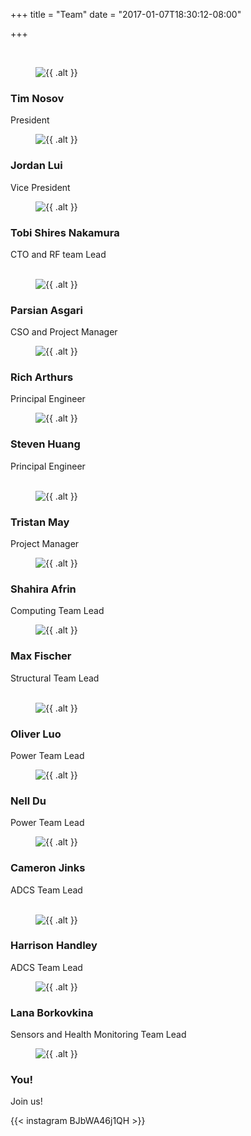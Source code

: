 +++
title = "Team"
date = "2017-01-07T18:30:12-08:00"

+++

<div class="row"><br><div>

<div class="row">
	<div class="col-md-4">
		<div class="fh5co-person text-center">
			<figure><img src= "{{< siteurl>}}person1.jpg" alt="{{ .alt }}"></figure>
			<h3>Tim Nosov</h3>
			<span class="fh5co-position">President</span>
			</ul>
		</div>
	</div>
	<div class="col-md-4">
		<div class="fh5co-person text-center">
			<figure><img src= "{{< siteurl>}}person1.jpg" alt="{{ .alt }}"></figure>
			<h3>Jordan Lui</h3>
			<span class="fh5co-position">Vice President</span>
			</ul>
		</div>
	</div>
	<div class="col-md-4">
		<div class="fh5co-person text-center">
			<figure><img src= "{{< siteurl>}}person1.jpg" alt="{{ .alt }}"></figure>
			<h3>Tobi Shires Nakamura </h3>
			<span class="fh5co-position">CTO and RF team Lead</span>
			</ul>
		</div>
	</div>
</div>

<div class="row"><br><div>

<div class="row">
	<div class="col-md-4">
		<div class="fh5co-person text-center">
			<figure><img src= "http://localhost:1313/person1.jpg" alt="{{ .alt }}"></figure>
			<h3>Parsian Asgari</h3>
			<span class="fh5co-position">CSO and Project Manager</span>
			</ul>
		</div>
	</div>
	<div class="col-md-4">
		<div class="fh5co-person text-center">
			<figure><img src= "http://localhost:1313/person1.jpg" alt="{{ .alt }}"></figure>
			<h3>Rich Arthurs</h3>
			<span class="fh5co-position">Principal Engineer</span>
			</ul>
		</div>
	</div>
	<div class="col-md-4">
		<div class="fh5co-person text-center">
			<figure><img src= "http://localhost:1313/person1.jpg" alt="{{ .alt }}"></figure>
			<h3>Steven Huang</h3>
			<span class="fh5co-position">Principal Engineer</span>
			</ul>
		</div>
	</div>
</div>

<div class="row"><br><div>

<div class="row">
	<div class="col-md-4">
		<div class="fh5co-person text-center">
			<figure><img src= "http://localhost:1313/person1.jpg" alt="{{ .alt }}"></figure>
			<h3>Tristan May</h3>
			<span class="fh5co-position">Project Manager</span>
			</ul>
		</div>
	</div>
	<div class="col-md-4">
		<div class="fh5co-person text-center">
			<figure><img src= "http://localhost:1313/person1.jpg" alt="{{ .alt }}"></figure>
			<h3>Shahira Afrin</h3>
			<span class="fh5co-position">Computing Team Lead</span>
			</ul>
		</div>
	</div>
	<div class="col-md-4">
		<div class="fh5co-person text-center">
			<figure><img src= "http://localhost:1313/person1.jpg" alt="{{ .alt }}"></figure>
			<h3>Max Fischer</h3>
			<span class="fh5co-position">Structural Team Lead</span>
			</ul>
		</div>
	</div>
</div>

<div class="row"><br><div>

<div class="row">
	<div class="col-md-4">
		<div class="fh5co-person text-center">
			<figure><img src= "http://localhost:1313/person1.jpg" alt="{{ .alt }}"></figure>
			<h3>Oliver Luo</h3>
			<span class="fh5co-position">Power Team Lead</span>
			</ul>
		</div>
	</div>
	<div class="col-md-4">
		<div class="fh5co-person text-center">
			<figure><img src= "http://localhost:1313/person1.jpg" alt="{{ .alt }}"></figure>
			<h3>Nell Du</h3>
			<span class="fh5co-position">Power Team Lead</span>
			</ul>
		</div>
	</div>
	<div class="col-md-4">
		<div class="fh5co-person text-center">
			<figure><img src= "http://localhost:1313/person1.jpg" alt="{{ .alt }}"></figure>
			<h3>Cameron Jinks</h3>
			<span class="fh5co-position">ADCS Team Lead</span>
			</ul>
		</div>
	</div>
</div>

<div class="row"><br><div>


<div class="row">
	<div class="col-md-4">
		<div class="fh5co-person text-center">
			<figure><img src= "http://localhost:1313/person1.jpg" alt="{{ .alt }}"></figure>
			<h3>Harrison Handley</h3>
			<span class="fh5co-position">ADCS Team Lead</span>
			</ul>
		</div>
	</div>
	<div class="col-md-4">
		<div class="fh5co-person text-center">
			<figure><img src= "http://localhost:1313/person1.jpg" alt="{{ .alt }}"></figure>
			<h3>Lana Borkovkina</h3>
			<span class="fh5co-position">Sensors and Health Monitoring Team Lead</span>
			</ul>
		</div>
	</div>
	<div class="col-md-4">
		<div class="fh5co-person text-center">
			<figure><img src= "http://localhost:1313/person1.jpg" alt="{{ .alt }}"></figure>
			<h3>You!</h3>
			<span class="fh5co-position">Join us!</span>
			</ul>
		</div>
	</div>
</div>

{{< instagram BJbWA46j1QH >}}

